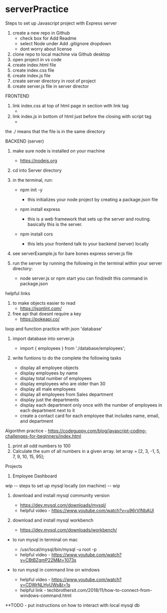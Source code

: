 # serverPractice

Steps to set up Javascript project with Express server

1) create a new repo in Github
    - check box for Add Readme
    - select Node under Add .gitignore dropdown
    - dont worry about license 
2) clone repo to local machine via Github desktop
3) open project in vs code
4) create index.html file
5) create index.css file
6) create index.js file
7) create server directory in root of project
8) create server.js file in server director


FRONTEND
1) link index.css at top of html page in <head> section with link tag
    - <link rel="stylesheet" href="./index.css">
2) link index.js in bottom of html just before the closing </body> with script tag
    - <script src="./index.js"></script>
the ./ means that the file is in the same directory

BACKEND (server)
1) make sure node is installed on your machine 
    - https://nodejs.org
2) cd into Server directory
3) in the terminal, run:
    - npm init -y 
        - this initializes your node project by creating a package.json file
    
    - npm install express
        - this is a web framework that sets up the server and routing.  basically this is the server.

    - npm install cors
        - this lets your frontend talk to your backend (server) locally

4) see serverExample.js for bare bones express server.js file

5) run the server by running the following in the terminal within your server directory:
    - node server.js or npm start
        you can find/edit this command in package.json
        

helpful links
1) to make objects easier to read
    - https://jsonlint.com/
2) free api that doesnt require a key
    - https://pokeapi.co/

loop and function practice with json 'database'

1) import database into server.js 
    - import { employees } from './database/employees';

2) write funtions to do the complete the following tasks
    - display all employee objects
    - display employees by name
    - display total number of employees
    - display employees who are older than 30
    - display all male employees
    - display all employees from Sales department
    - display just the departments
    - display each department only once with the number of employees in each department next to it
    - create a contact card for each employee that includes name, email, and department


Algorithm practice - https://codeguppy.com/blog/javascript-coding-challenges-for-beginners/index.html

1) print all odd numbers to 100
2) Calculate the sum of all numbers in a given array. let array = [2, 3, -1, 5, 7, 9, 10, 15, 95];

Projects 
1) Employee Dashboard

wip -- steps to set up mysql locally (on machine) -- wip

1) download and install mysql community version
    - https://dev.mysql.com/downloads/mysql/
    - helpful video - https://www.youtube.com/watch?v=u96rVINbAUI

2) download and install mysql workbench
    - https://dev.mysql.com/downloads/workbench/

-  to run mysql in terminal on mac 
    - /usr/local/mysql/bin/mysql -u root -p  
    - helpful video - https://www.youtube.com/watch?v=CBtBZgmP22M&t=1073s

- to run mysql in command line on windows
    - helpful video - https://www.youtube.com/watch?v=CDWrNLHyUWs&t=1s
    - helpful link - techbrothersit.com/2018/11/how-to-connect-from-windows-command.html

**TODO - put instructions on how to interact with local mysql db





